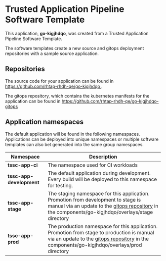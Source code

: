 # Trusted Application Pipeline Software Template

This application, **go-kigjhdqo**, was created from a Trusted Application Pipeline Software Template.

The software templates create a new source and gitops deployment repositories with a sample source application. 

## Repositories

The source code for your application can be found in [https://github.com/rhtap-rhdh-qe/go-kigjhdqo ](https://github.com/rhtap-rhdh-qe/go-kigjhdqo ).
 
The gitops repository, which contains the kubernetes manifests for the application can be found in 
[https://github.com/rhtap-rhdh-qe/go-kigjhdqo-gitops ](https://github.com/rhtap-rhdh-qe/go-kigjhdqo-gitops ) 

## Application namespaces 

The default application will be found in the following namespaces. Applications can be deployed into unique namespaces or multiple software templates can also bet generated into the same group namespaces.  

|  Namespace   |  Description   |  
| -------- | -------- |
| **tssc-app-ci** | The namespace used for CI workloads |
| **tssc-app-development** | The default application during development. Every build will be deployed to this namespace for testing. |
| **tssc-app-stage** | The staging namespace for this application. Promotion from development to stage is manual via an update to the [gitops repository](https://github.com/rhtap-rhdh-qe/go-kigjhdqo-gitops ) in the components/go-kigjhdqo/overlays/stage directory |
| **tssc-app-prod** | The production namespace for this application. Promotion from stage to production is manual via an update to the [gitops repository](https://github.com/rhtap-rhdh-qe/go-kigjhdqo-gitops ) in the components/go-kigjhdqo/overlays/prod directory |